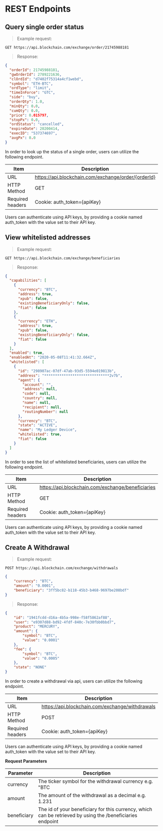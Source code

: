# REST Endpoints

## Query single order status

> Example request:

```
GET https://api.blockchain.com/exchange/order/21745988181
```

> Response:

```json
{
  "orderId": 21745988181,
  "gwOrderId": 2789221636,
  "clOrdId": "d7402f75314a4cf1webd",
  "symbol": "ETH-BTC",
  "ordType": "limit",
  "timeInForce": "GTC",
  "side": "buy",
  "orderQty": 1.0,
  "minQty": 0.0,
  "cumQty": 0.0,
  "price": 0.015797,
  "stopPx": 0.0,
  "ordStatus": "cancelled",
  "expireDate": 20200414,
  "execID": "537374697",
  "avgPx": 0.0
}
```

In order to look up the status of a single order, users can utilize the following endpoint.

| Item             | Description                                         |
| ---------------- | --------------------------------------------------- |
| URL              | https://api.blockchain.com/exchange/order/{orderId} |
| HTTP Method      | GET                                                 |
| Required headers | Cookie: auth_token={apiKey}                         |

Users can authenticate using API keys, by providing a cookie named auth_token with the value set to their API key.

## View whitelisted addresses

> Example request:

```
GET https://api.blockchain.com/exchange/beneficiaries
```

> Response:

```json
{
  "capabilities": [
    {
      "currency": "BTC",
      "address": true,
      "xpub": false,
      "existingBeneficiaryOnly": false,
      "fiat": false
    },
    {
      "currency": "ETH",
      "address": true,
      "xpub": false,
      "existingBeneficiaryOnly": false,
      "fiat": false
    }
  ],
  "enabled": true,
  "enabledAt": "2020-05-08T11:41:32.664Z",
  "whitelisted": [
    {
      "id": "298907ac-07df-47ab-93d5-5594e019813b",
      "address": "******************************2v7b",
      "agent": {
        "account": "",
        "address": null,
        "code": null,
        "country": null,
        "name": null,
        "recipient": null,
        "routingNumber": null
      },
      "currency": "BTC",
      "state": "ACTIVE",
      "name": "My Ledger Device",
      "whitelisted": true,
      "fiat": false
    }
  ]
}
```

In order to see the list of whitelisted beneficiaries, users can utilize the following endpoint.

| Item             | Description                                                 |
| ---------------- | ----------------------------------------------------------- |
| URL              | https://api.blockchain.com/exchange/beneficiaries |
| HTTP Method      | GET                                                         |
| Required headers | Cookie: auth_token={apiKey}                                 |

Users can authenticate using API keys, by providing a cookie named auth_token with the value set to their API key.

## Create A Withdrawal

> Example request:

```
POST https://api.blockchain.com/exchange/withdrawals
```
```json
{
	"currency": "BTC",
	"amount": "0.0001",
	"beneficiary": "3ff5bc82-b118-45b3-b468-9697be208bdf"
}
```

> Response:

```json
{
    "id": "1941fcdd-d16a-4b5a-998e-f58f5862af88",
    "user": "e9307d88-bd92-4fdf-840c-7e30fbb0bbd7",
    "product": "MERCURY",
    "amount": {
        "symbol": "BTC",
        "value": "0.0001"
    },
    "fee": {
        "symbol": "BTC",
        "value": "0.0005"
    },
    "state": "NONE"
}
```

In order to create a withdrawal via api, users can utilize the following endpoint.

| Item             | Description                                                 |
| ---------------- | ----------------------------------------------------------- |
| URL              | https://api.blockchain.com/exchange/withdrawals |
| HTTP Method      | POST                                                         |
| Required headers | Cookie: auth_token={apiKey}                                 |

Users can authenticate using API keys, by providing a cookie named auth_token with the value set to their API key.

**Request Parameters**

| Parameter        | Description                                                 |
| ---------------- | ----------------------------------------------------------- |
| currency         | The ticker symbol for the withdrawal currency e.g. "BTC |
| amount           | The amount of the withdrawal as a decimal e.g. 1.231  |
| beneficiary | The id of your beneficiary for this currency, which can be retrieved by using the /beneficiaries endpoint|

